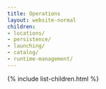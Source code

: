 ```yaml
---
title: Operations
layout: website-normal
children:
- locations/
- persistence/
- launching/
- catalog/
- runtime-management/
---
```


{% include list-children.html %}